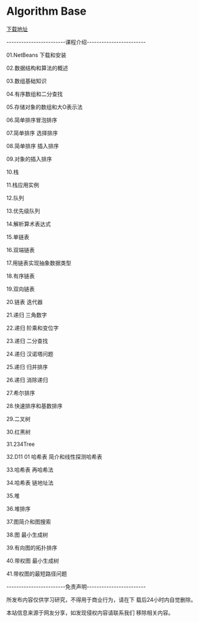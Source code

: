 # Algorithm Base
[下载地址](https://pan.baidu.com/s/1rO7pfUGQzgwE_W9ifBAdqA)


------------------------课程介绍------------------------

01.NetBeans 下载和安装

02.数据结构和算法的概述

03.数组基础知识

04.有序数组和二分查找

05.存储对象的数组和大O表示法

06.简单排序冒泡排序

07.简单排序 选择排序

08.简单排序 插入排序

09.对象的插入排序

10.栈

11.栈应用实例

12.队列

13.优先级队列

14.解析算术表达式

15.单链表

16.双端链表

17.用链表实现抽象数据类型

18.有序链表

19.双向链表

20.链表 迭代器

21.递归 三角数字

22.递归 阶乘和变位字

23.递归 二分查找

24.递归 汉诺塔问题

25.递归 归并排序

26.递归 消除递归

27.希尔排序

28.快速排序和基数排序

29.二叉树

30.红黑树

31.234Tree

32.D11 01 哈希表 简介和线性探测哈希表

33.哈希表 再哈希法

34.哈希表 链地址法

35.堆

36.堆排序

37.图简介和图搜索

38.图 最小生成树

39.有向图的拓扑排序

40.带权图 最小生成树

41.带权图的最短路径问题

------------------------免责声明------------------------

所发布内容仅供学习研究，不得用于商业行为，请在下
载后24小时内自觉删除。

本站信息来源于网友分享，如发现侵权内容请联系我们
移除相关内容。

